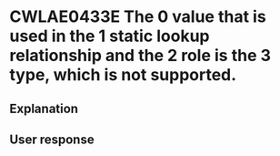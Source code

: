 # CWLAE0433E The 0 value that is used in the 1 static lookup relationship and the 2 role is the 3 type, which is not supported.

## Explanation

## User response